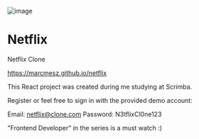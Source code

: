 ![image](https://user-images.githubusercontent.com/23243479/143055995-1a7546ec-2b58-4ce4-847c-ed4293cb492e.png)

# Netflix
 Netflix Clone
 
 https://marcmesz.github.io/netflix

This React project was created during me studying at Scrimba.

Register or feel free to sign in with the provided demo account:

Email: netflix@clone.com
Password: N3tflixCl0ne123

"Frontend Developer" in the series is a must watch :)
